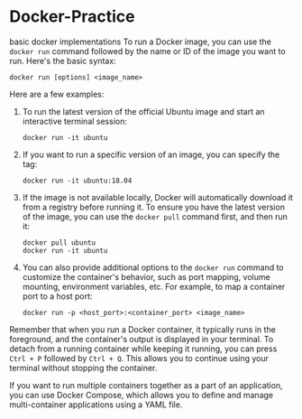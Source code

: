 # Docker-Practice
basic docker implementations
To run a Docker image, you can use the `docker run` command followed by the name or ID of the image you want to run. Here's the basic syntax:

```
docker run [options] <image_name>
```

Here are a few examples:

1. To run the latest version of the official Ubuntu image and start an interactive terminal session:
   ```
   docker run -it ubuntu
   ```

2. If you want to run a specific version of an image, you can specify the tag:
   ```
   docker run -it ubuntu:18.04
   ```

3. If the image is not available locally, Docker will automatically download it from a registry before running it. To ensure you have the latest version of the image, you can use the `docker pull` command first, and then run it:
   ```
   docker pull ubuntu
   docker run -it ubuntu
   ```

4. You can also provide additional options to the `docker run` command to customize the container's behavior, such as port mapping, volume mounting, environment variables, etc. For example, to map a container port to a host port:
   ```
   docker run -p <host_port>:<container_port> <image_name>
   ```

Remember that when you run a Docker container, it typically runs in the foreground, and the container's output is displayed in your terminal. To detach from a running container while keeping it running, you can press `Ctrl + P` followed by `Ctrl + Q`. This allows you to continue using your terminal without stopping the container.

If you want to run multiple containers together as a part of an application, you can use Docker Compose, which allows you to define and manage multi-container applications using a YAML file.
